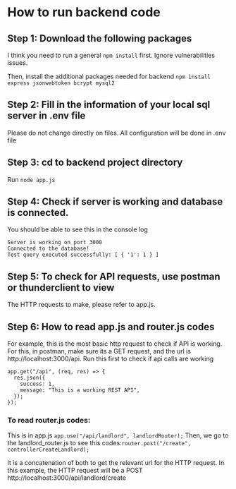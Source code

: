 # How to run backend code

## Step 1: Download the following packages

I think you need to run a general `npm install` first. Ignore vulnerabilities issues.

Then, install the additional packages needed for backend
`npm install express jsonwebtoken bcrypt mysql2`

## Step 2: Fill in the information of your local sql server in .env file

Please do not change directly on files. All configuration will be done in .env file

## Step 3: cd to backend project directory

Run `node app.js`

## Step 4: Check if server is working and database is connected.

You should be able to see this in the console log

```
Server is working on port 3000
Connected to the database!
Test query executed successfully: [ { '1': 1 } ]
```

## Step 5: To check for API requests, use postman or thunderclient to view

The HTTP requests to make, please refer to app.js.

## Step 6: How to read app.js and router.js codes

For example, this is the most basic http request to check if API is working. For this, in postman, make sure its a GET request, and the url is http://localhost:3000/api. Run this first to check if api calls are working

```
app.get("/api", (req, res) => {
  res.json({
    success: 1,
    message: "This is a working REST API",
  });
});
```

### To read router.js codes:

This is in app.js `app.use("/api/landlord", landlordRouter);`
Then, we go to the landlord_router.js to see this codes:`router.post("/create", controllerCreateLandlord);`

It is a concatenation of both to get the relevant url for the HTTP request.
In this example, the HTTP request will be a POST http://localhost:3000/api/landlord/create
